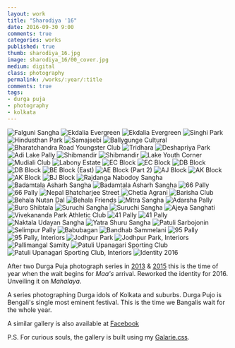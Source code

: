 ```yaml
---
layout: work
title: "Sharodiya '16"
date: 2016-09-30 9:00
comments: true
categories: works
published: true
thumb: sharodiya_16.jpg
image: sharodiya_16/00_cover.jpg
medium: digital
class: photography
permalink: /works/:year/:title
comments: true
tags:
- durga puja
- photography
- kolkata
---
```


<p>
  <div class="fotorama" data-keyboard="true" data-arrows="true" data-click="true" data-swipe="true" data-autoplay="true" data-loop="true" data-allowfullscreen="native">
      <img src="/images/works/sharodiya_16/58_falguni_sangha.jpg" alt="Falguni Sangha" data-caption="Falguni Sangha">
      <img src="/images/works/sharodiya_16/57_ekdalia_evergreen.jpg" alt="Ekdalia Evergreen" data-caption="Ekdalia Evergreen">
      <img src="/images/works/sharodiya_16/56_ekdalia_evergreen.jpg" alt="Ekdalia Evergreen" data-caption="Ekdalia Evergreen, Chandelier">
      <img src="/images/works/sharodiya_16/55_singhi_park.jpg" alt="Singhi Park" data-caption="Singhi Park">
      <img src="/images/works/sharodiya_16/54_hindusthan_park.jpg" alt="Hindusthan Park" data-caption="Hindusthan Park">
      <img src="/images/works/sharodiya_16/53_samajsebi.jpg" alt="Samajsebi" data-caption="Samajsebi">
      <img src="/images/works/sharodiya_16/52_ballygunge_cultural.jpg" alt="Ballygunge Cultural" data-caption="Ballygunge Cultural">
      <img src="/images/works/sharodiya_16/51_bharatchandra_road_youngster_club.jpg" alt="Bharatchandra Road Youngster Club" data-caption="Bharatchandra Road Youngster Club">
      <img src="/images/works/sharodiya_16/50_tridhara.jpg" alt="Tridhara" data-caption="Tridhara">
      <img src="/images/works/sharodiya_16/49_deshapriya_park.jpg" alt="Deshapriya Park" data-caption="Deshapriya Park">
      <img src="/images/works/sharodiya_16/48_adi_lake_pally.jpg" alt="Adi Lake Pally" data-caption="Adi Lake Pally">
      <img src="/images/works/sharodiya_16/47_shibmandir.jpg" alt="Shibmandir" data-caption="Shibmandir">
      <img src="/images/works/sharodiya_16/46_shibmandir.jpg" alt="Shibmandir" data-caption="Shibmandir, Interiors">
      <img src="/images/works/sharodiya_16/45_lake_youth_corner.jpg" alt="Lake Youth Corner" data-caption="Lake Youth Corner">
      <img src="/images/works/sharodiya_16/44_mudiali.jpg" alt="Mudiali Club" data-caption="Mudiali Club">
      <img src="/images/works/sharodiya_16/43_labony.jpg" alt="Labony Estate" data-caption="Labony Estate">
      <img src="/images/works/sharodiya_16/42_ec_block.jpg" alt="EC Block" data-caption="EC Block">
      <img src="/images/works/sharodiya_16/41_ec_block.jpg" alt="EC Block" data-caption="EC Block, Pandal">
      <img src="/images/works/sharodiya_16/40_db_block.jpg" alt="DB Block" data-caption="DB Block">
      <img src="/images/works/sharodiya_16/39_db_block.jpg" alt="DB Block" data-caption="DB Block, Interiors">
      <img src="/images/works/sharodiya_16/38_be_block_east.jpg" alt="BE Block (East)" data-caption="BE Block (East)">
      <img src="/images/works/sharodiya_16/37_ae_block_part_2.jpg" alt="AE Block (Part 2)" data-caption="AE Block (Part 2)">
      <img src="/images/works/sharodiya_16/36_aj_block.jpg" alt="AJ Block" data-caption="AJ Block">
      <img src="/images/works/sharodiya_16/35_ak_block.jpg" alt="AK Block" data-caption="AK Block">
      <img src="/images/works/sharodiya_16/34_ak_block.jpg" alt="AK Block" data-caption="AK Block, Interiors">
      <img src="/images/works/sharodiya_16/33_bj_block.jpg" alt="BJ Block" data-caption="BJ Block">
      <img src="/images/works/sharodiya_16/32_rajdanga_nabodoy_sangha.jpg" alt="Rajdanga Nabodoy Sangha" data-caption="Rajdanga Nabodoy Sangha">
      <img src="/images/works/sharodiya_16/31_badamtala_asharh_sangha.jpg" alt="Badamtala Asharh Sangha" data-caption="Badamtala Asharh Sangha, Interiors">
      <img src="/images/works/sharodiya_16/30_badamtala_asharh_sangha.jpg" alt="Badamtala Asharh Sangha" data-caption="Badamtala Asharh Sangha">
      <img src="/images/works/sharodiya_16/29_66_pally.jpg" alt="66 Pally" data-caption="66 Pally">
      <img src="/images/works/sharodiya_16/28_66_pally.jpg" alt="66 Pally" data-caption="66 Pally, Pandal">
      <img src="/images/works/sharodiya_16/27_nepal_bhatcharjee_street.jpg" alt="Nepal Bhatcharjee Street" data-caption="Nepal Bhatcharjee Street">
      <img src="/images/works/sharodiya_16/26_chetla_agrani.jpg" alt="Chetla Agrani" data-caption="Chetla Agrani">
      <img src="/images/works/sharodiya_16/25_barisha_club.jpg" alt="Barisha Club" data-caption="Barisha Club">
      <img src="/images/works/sharodiya_16/24_behala_nutan_dal.jpg" alt="Behala Nutan Dal" data-caption="Behala Nutan Dal">
      <img src="/images/works/sharodiya_16/23_behala_friends.jpg" alt="Behala Friends" data-caption="Behala Friends">
      <img src="/images/works/sharodiya_16/22_mitra_sangha_behala.jpg" alt="Mitra Sangha" data-caption="Mitra Sangha">
      <img src="/images/works/sharodiya_16/21_adarsha_pally.jpg" alt="Adarsha Pally" data-caption="Adarsha Pally">
      <img src="/images/works/sharodiya_16/20_buro_shibtala.jpg" alt="Buro Shibtala" data-caption="Buro Shibtala">
      <img src="/images/works/sharodiya_16/19_suruchi_sangha.jpg" alt="Suruchi Sangha" data-caption="Suruchi Sangha">
      <img src="/images/works/sharodiya_16/18_suruchi_sangha.jpg" alt="Suruchi Sangha" data-caption="Suruchi Sangha, Interiors">
      <img src="/images/works/sharodiya_16/17_ajeya_sanghati.jpg" alt="Ajeya Sanghati" data-caption="Ajeya Sanghati">
      <img src="/images/works/sharodiya_16/16_vivekananda_park_athletic_club.jpg" alt="Vivekananda Park Athletic Club" data-caption="Vivekananda Park Athletic Club">
      <img src="/images/works/sharodiya_16/15_41_pally.jpg" alt="41 Pally" data-caption="41 Pally">
      <img src="/images/works/sharodiya_16/14_41_pally.jpg" alt="41 Pally" data-caption="41 Pally, Pandal">
      <img src="/images/works/sharodiya_16/13_naktala_udayan.jpg" alt="Naktala Udayan Sangha" data-caption="Naktala Udayan Sangha">
      <img src="/images/works/sharodiya_16/12_yatra_shuru_shangha.jpg" alt="Yatra Shuru Sangha" data-caption="Yatra Shuru Sangha">
      <img src="/images/works/sharodiya_16/11_patuli_sarbojonin.jpg" alt="Patuli Sarbojonin" data-caption="Patuli Sarbojonin">
      <img src="/images/works/sharodiya_16/10_selimpur_pally.jpg" alt="Selimpur Pally" data-caption="Selimpur Pally">
      <img src="/images/works/sharodiya_16/09_babubagan.jpg" alt="Babubagan" data-caption="Babubagan">
      <img src="/images/works/sharodiya_16/08_bandhab_sammelani.jpg" alt="Bandhab Sammelani" data-caption="Bandhab Sammelani">
      <img src="/images/works/sharodiya_16/07_95_pally.jpg" alt="95 Pally" data-caption="95 Pally">
      <img src="/images/works/sharodiya_16/06_95_pally.jpg" alt="95 Pally, Interiors" data-caption="95 Pally, Interiors">
      <img src="/images/works/sharodiya_16/05_jodhpur_park.jpg" alt="Jodhpur Park" data-caption="Jodhpur Park">
      <img src="/images/works/sharodiya_16/04_jodhpur_park.jpg" alt="Jodhpur Park, Interiors" data-caption="Jodhpur Park, Interiors">
      <img src="/images/works/sharodiya_16/03_pallimangal.jpg" alt="Pallimangal Samity" data-caption="Pallimangal Samity">
      <img src="/images/works/sharodiya_16/02_patuli.jpg" alt="Patuli Upanagari Sporting Club" data-caption="Patuli Upanagari Sporting Club">
      <img src="/images/works/sharodiya_16/01_patuli.jpg" alt="Patuli Upanagari Sporting Club, Interiors" data-caption="Patuli Upanagari Sporting Club, Interiors">
      <img src="/images/works/sharodiya_16/00_cover.jpg" alt="Identity 2016" data-caption="Identity 2016">
  </div>
</p>

After two Durga Puja photograph series in [2013](http://upamanyu.in/works/2013/sharodiya-13/) & [2015](http://upamanyu.in/works/2015/sharodiya-15/) this is the time of year when the wait begins for _Maa's_ arrival. Reworked the identity for 2016. Unveiling it on _Mahalaya_.

A series photographing Durga idols of Kolkata and suburbs. Durga Pujo is Bengali's single most eminent festival. This is the time we Bangalis wait for the whole year.

A similar gallery is also available at <a href="https://www.facebook.com/media/set/?set=a.1226987937361376.1073741846.100001505433242&type=1&l=aa9dad0bc1" target="_blank">Facebook</a> 

P.S. For curious souls, the gallery is built using my [Galarie.css](http://upamanyu.in/galarie-css/).